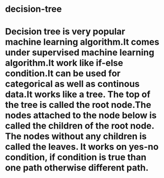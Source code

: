 # decision-tree
# Decision tree is very popular machine learning algorithm.It comes under supervised machine learning algorithm.It work like if-else condition.It can be used for categorical as well as continous data.It works like a tree. The top of the tree is called the root node.The nodes attached to the node below is called the children of the root node. The nodes without any children is called the leaves. It works on yes-no condition, if condition is true than one path otherwise different path.
